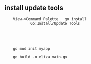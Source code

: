 
## install update tools

        View->Command_Palette   go install
                Go:Install/Update Tools





        go mod init myapp

        go build -o eliza main.go
